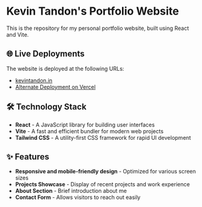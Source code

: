 # Kevin Tandon's Portfolio Website

This is the repository for my personal portfolio website, built using React and Vite.

## 🌐 Live Deployments

The website is deployed at the following URLs:

- [kevintandon.in](https://kevintandon.in)
- [Alternate Deployment on Vercel](https://portfolio-website-g5cy.vercel.app/)

## 🛠️ Technology Stack

- **React** - A JavaScript library for building user interfaces
- **Vite** - A fast and efficient bundler for modern web projects
- **Tailwind CSS** - A utility-first CSS framework for rapid UI development

## ✨ Features

- **Responsive and mobile-friendly design** - Optimized for various screen sizes
- **Projects Showcase** - Display of recent projects and work experience
- **About Section** - Brief introduction about me
- **Contact Form** - Allows visitors to reach out easily


 
